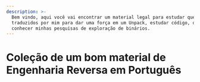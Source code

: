 ```yaml
---
description: >-
  Bem vindo, aqui você vai encontrar um material legal para estudar que foram
  traduzidos por mim para dar uma força em um Unpack, estudar código, ou
  conhecer minhas pesquisas de exploração de binários.
---
```


# Coleção de um bom material de Engenharia Reversa em Português

